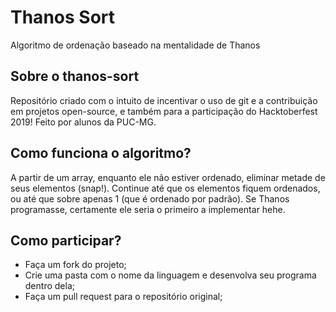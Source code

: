 # Thanos Sort
Algoritmo de ordenação baseado na mentalidade de Thanos

## Sobre o thanos-sort
Repositório criado com o intuito de incentivar o uso de git e a contribuição em projetos open-source, e também para a participação do Hacktoberfest 2019! Feito por alunos da PUC-MG.

## Como funciona o algoritmo?
A partir de um array, enquanto ele não estiver ordenado, eliminar metade de seus elementos (snap!). Continue até que os elementos fiquem ordenados, ou até que sobre apenas 1 (que é ordenado por padrão). Se Thanos programasse, certamente ele seria o primeiro a implementar hehe.

## Como participar?

- Faça um fork do projeto;
- Crie uma pasta com o nome da linguagem e desenvolva seu programa dentro dela;
- Faça um pull request para o repositório original;
